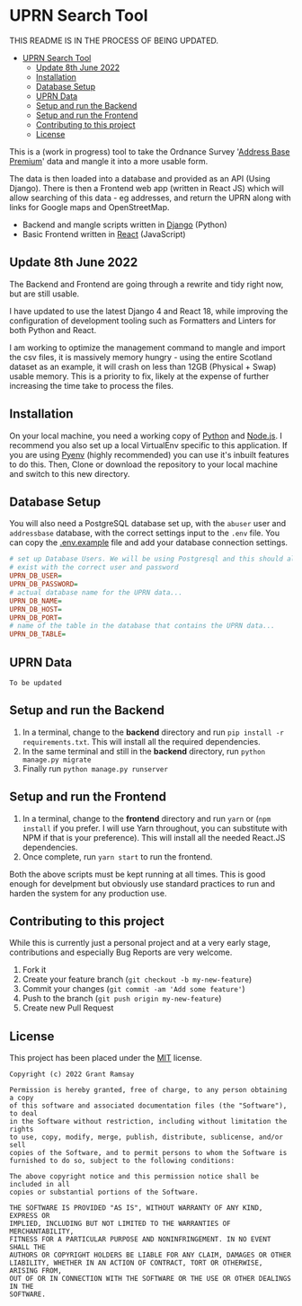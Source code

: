 # UPRN Search Tool

THIS README IS IN THE PROCESS OF BEING UPDATED.

<!-- TOC start -->
- [UPRN Search Tool](#uprn-search-tool)
  - [Update 8th June 2022](#update-8th-june-2022)
  - [Installation](#installation)
  - [Database Setup](#database-setup)
  - [UPRN Data](#uprn-data)
  - [Setup and run the Backend](#setup-and-run-the-backend)
  - [Setup and run the Frontend](#setup-and-run-the-frontend)
  - [Contributing to this project](#contributing-to-this-project)
  - [License](#license)
<!-- TOC end -->

This is a (work in progress) tool to take the Ordnance Survey '[Address Base
Premium][abp]' data and mangle it into a more usable form.

The data is then loaded into a database and provided as an API (Using Django).
There is then a Frontend web app (written in React JS) which will allow
searching of this data - eg addresses, and return the UPRN along with links for
Google maps and OpenStreetMap.

- Backend and mangle scripts written in [Django][django] (Python)
- Basic Frontend written in [React][react] (JavaScript)

## Update 8th June 2022

The Backend and Frontend are going through a rewrite and tidy right now, but are
still usable.

I have updated to use the latest Django 4 and React 18, while improving the
configuration of development tooling such as Formatters and Linters for both
Python and React.

I am working to optimize the management command to mangle and import the csv
files, it is massively memory hungry - using the entire Scotland dataset as an
example, it will crash on less than 12GB (Physical + Swap) usable memory. This
is a priority to fix, likely at the expense of further increasing the time take
to process the files.

## Installation

On your local machine, you need a working copy of [Python][python] and
[Node.js][nodejs]. I recommend you also set up a local VirtualEnv specific to
this application. If you are using [Pyenv][pyenv] (highly recommended) you can
use it's inbuilt features to do this. Then, Clone or download the repository to
your local machine and switch to this new directory.

## Database Setup

You will also need a PostgreSQL database set up, with the `abuser` user and
`addressbase` database, with the correct settings input to the `.env` file. You
can copy the [.env.example](backend/.env.example) file and add your database
connection settings.

```ini
# set up Database Users. We will be using Postgresql and this should already
# exist with the correct user and password
UPRN_DB_USER=
UPRN_DB_PASSWORD=
# actual database name for the UPRN data...
UPRN_DB_NAME=
UPRN_DB_HOST=
UPRN_DB_PORT=
# name of the table in the database that contains the UPRN data...
UPRN_DB_TABLE=
```

## UPRN Data

`To be updated`

## Setup and run the Backend

   1. In a terminal, change to the __backend__ directory and run
      `pip install -r requirements.txt`. This will install all the required
      dependencies.
   2. In the same terminal and still in the __backend__ directory, run
      `python manage.py migrate`
   3. Finally run `python manage.py runserver`

## Setup and run the Frontend

   1. In a terminal, change to the __frontend__ directory and run `yarn` or
      (`npm install` if you prefer. I will use Yarn throughout, you can
      substitute with NPM if that is your preference). This will install all the
      needed React.JS dependencies.
   2. Once complete, run `yarn start` to run the frontend.

Both the above scripts must be kept running at all times. This is good enough
for develpment but obviously use standard practices to run and harden the system
for any production use.

## Contributing to this project

While this is currently just a personal project and at a very early stage,
contributions and especially Bug Reports are very welcome.

1. Fork it
2. Create your feature branch (`git checkout -b my-new-feature`)
3. Commit your changes (`git commit -am 'Add some feature'`)
4. Push to the branch (`git push origin my-new-feature`)
5. Create new Pull Request

## License

This project has been placed under the
[MIT](https://choosealicense.com/licenses/mit/) license.

```pre
Copyright (c) 2022 Grant Ramsay

Permission is hereby granted, free of charge, to any person obtaining a copy
of this software and associated documentation files (the "Software"), to deal
in the Software without restriction, including without limitation the rights
to use, copy, modify, merge, publish, distribute, sublicense, and/or sell
copies of the Software, and to permit persons to whom the Software is
furnished to do so, subject to the following conditions:

The above copyright notice and this permission notice shall be included in all
copies or substantial portions of the Software.

THE SOFTWARE IS PROVIDED "AS IS", WITHOUT WARRANTY OF ANY KIND, EXPRESS OR
IMPLIED, INCLUDING BUT NOT LIMITED TO THE WARRANTIES OF MERCHANTABILITY,
FITNESS FOR A PARTICULAR PURPOSE AND NONINFRINGEMENT. IN NO EVENT SHALL THE
AUTHORS OR COPYRIGHT HOLDERS BE LIABLE FOR ANY CLAIM, DAMAGES OR OTHER
LIABILITY, WHETHER IN AN ACTION OF CONTRACT, TORT OR OTHERWISE, ARISING FROM,
OUT OF OR IN CONNECTION WITH THE SOFTWARE OR THE USE OR OTHER DEALINGS IN THE
SOFTWARE.
```

[python]: https://www.python.org/
[nodejs]: https://nodejs.org/
[pyenv]: https://github.com/pyenv/pyenv/
[django]: https://www.djangoproject.com/
[react]: https://reactjs.org/

[abp]:
    https://www.ordnancesurvey.co.uk/business-government/products/addressbase-premium
